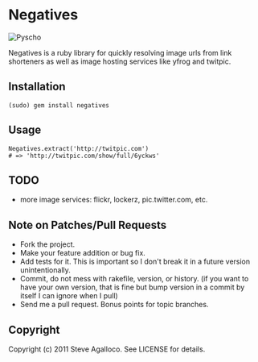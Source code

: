 Negatives
=========

![Pyscho](https://github.com/spagalloco/negatives/raw/master/psycho.png)

Negatives is a ruby library for quickly resolving image urls from link shorteners as well as image hosting services like yfrog and twitpic.

Installation
------------

    (sudo) gem install negatives

Usage
-----

    Negatives.extract('http://twitpic.com')
    # => 'http://twitpic.com/show/full/6yckws'

TODO
----

* more image services: flickr, lockerz, pic.twitter.com, etc.

Note on Patches/Pull Requests
-----------------------------

* Fork the project.
* Make your feature addition or bug fix.
* Add tests for it. This is important so I don't break it in a
  future version unintentionally.
* Commit, do not mess with rakefile, version, or history.
  (if you want to have your own version, that is fine but bump version in a commit by itself I can ignore when I pull)
* Send me a pull request. Bonus points for topic branches.

Copyright
---------

Copyright (c) 2011 Steve Agalloco. See LICENSE for details.